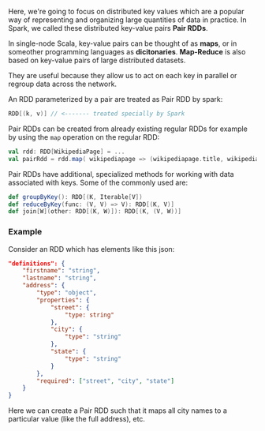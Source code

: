 Here, we're going to focus on distributed key values which are a popular way of representing and organizing large quantities of data in practice. In Spark, we called these distributed key-value pairs **Pair RDDs**.

In single-node Scala, key-value pairs can be thought of as **maps**, or in someother programming languages as **dicitonaries**. **Map-Reduce** is also based on key-value pairs of large distributed datasets.

They are useful because they allow us to act on each key in parallel or regroup data across the network.

An RDD parameterized by a pair are treated as Pair RDD by spark:

```scala
RDD[(k, v)] // <------- treated specially by Spark
```

Pair RDDs can be created from already existing regular RDDs for example by using the `map` operation on the regular RDD:

```scala
val rdd: RDD[WikipediaPage] = ...
val pairRdd = rdd.map( wikipediapage => (wikipediapage.title, wikipediapage.text) ) 
```

Pair RDDs have additional, specialized methods for working with data associated with keys. Some of the commonly used are:

```scala
def groupByKey(): RDD[(K, Iterable[V])
def reduceByKey(func: (V, V) => V): RDD[(K, V)]
def join[W](other: RDD[(K, W)]): RDD[(K, (V, W))]
```

### Example

Consider an RDD which has elements like this json:

```json
"definitions": {
    "firstname": "string",
    "lastname": "string",
    "address": {
        "type": "object",
        "properties": {
            "street": {
                "type: string"
            },
            "city": {
                "type": "string"
            },
            "state": {
                "type": "string"
            }
        },
        "required": ["street", "city", "state"]
    }
}
```
Here we can create a Pair RDD such that it maps all city names to a particular value (like the full address), etc.

